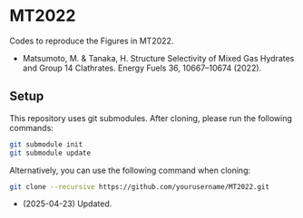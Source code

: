 # MT2022

Codes to reproduce the Figures in MT2022.

- Matsumoto, M. & Tanaka, H. Structure Selectivity of Mixed Gas Hydrates and Group 14 Clathrates. Energy Fuels 36, 10667–10674 (2022).

## Setup

This repository uses git submodules. After cloning, please run the following commands:

```bash
git submodule init
git submodule update
```

Alternatively, you can use the following command when cloning:

```bash
git clone --recursive https://github.com/yourusername/MT2022.git
```

- (2025-04-23) Updated.
